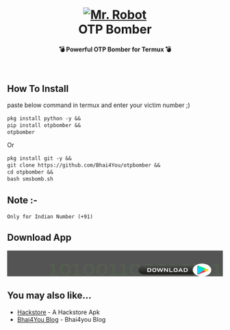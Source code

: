 <h1 align="center">
  <br>
  <a href="https://dribbble.com/shots/6288649-The-JoyPixels-Bomb-Emoji-Animation/attachments/6288649-The-JoyPixels-Bomb-Emoji-Animation?mode=media"><img src="https://gifimage.net/wp-content/uploads/2018/11/konfettibombe-gif-4.gif" alt="Mr. Robot" width="300" height="300"></a>
  <br>
 OTP Bomber
  <br>
</h1>

<h4 align="center"> 💣 Powerful OTP Bomber for Termux  💣</h4>

<p align="left">
  
</p>


<be><br>

## How To Install

paste below command in termux and enter your victim number ;)

```
pkg install python -y && 
pip install otpbomber && 
otpbomber
```

Or

```
pkg install git -y &&
git clone https://github.com/Bhai4You/otpbomber &&
cd otpbomber &&
bash smsbomb.sh
```

## Note :-
```
Only for Indian Number (+91)
```

## Download App
  <a href="https://bit.ly/termuxdetective"><img src="https://raw.githubusercontent.com/Bhai4You/bhai4you/master/termux_detective.gif" alt="Termux Detective" width="900" height="60"></a>
  <br>
## You may also like...

- [Hackstore](https://sites.google.com/view/hackstoreapk) - A Hackstore Apk
- [Bhai4You Blog](https://bhai4you.blogspot.com) - Bhai4you Blog


